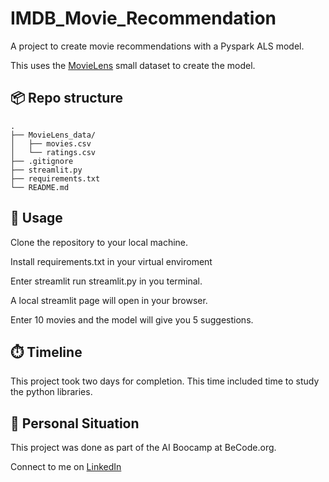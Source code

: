 # IMDB_Movie_Recommendation

A project to create movie recommendations with a Pyspark ALS model.

This uses the [MovieLens](https://grouplens.org/datasets/movielens/) small dataset to create the model.

## 📦 Repo structure
```
.
├── MovieLens_data/
│   ├── movies.csv
│   └── ratings.csv
├── .gitignore
├── streamlit.py
├── requirements.txt
└── README.md
```

## 🤖 Usage
Clone the repository to your local machine.

Install requirements.txt in your virtual enviroment

Enter streamlit run streamlit.py in you terminal.

A local streamlit page will open in your browser.

Enter 10 movies and the model will give you 5 suggestions.

## ⏱️ Timeline
This project took two days for completion. This time included time to study the python libraries.

## 👱 Personal Situation
This project was done as part of the AI Boocamp at BeCode.org.

Connect to me on [LinkedIn](https://www.linkedin.com/in/nicolaas-de-clercq-1b369a240/)


